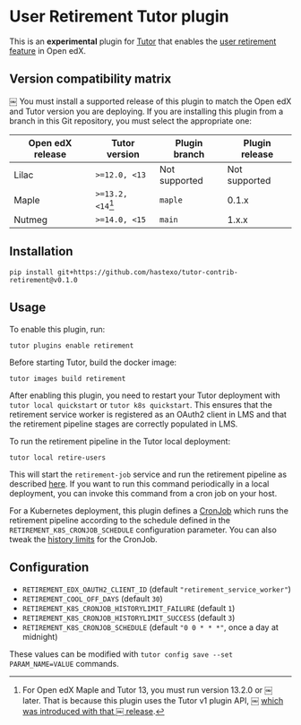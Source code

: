 User Retirement Tutor plugin
===================================

This is an **experimental** plugin for
[Tutor](https://docs.tutor.overhang.io) that enables the [user retirement 
feature](https://edx.readthedocs.io/projects/edx-installing-configuring-and-running/en/latest/configuration/user_retire/index.html) in Open edX.

Version compatibility matrix
----------------------------
￼
You must install a supported release of this plugin to match the Open
edX and Tutor version you are deploying. If you are installing this
plugin from a branch in this Git repository, you must select the
appropriate one:

| Open edX release | Tutor version     | Plugin branch | Plugin release |
|------------------|-------------------|---------------|----------------|
| Lilac            | `>=12.0, <13`     | Not supported | Not supported  |
| Maple            | `>=13.2, <14`[^1] | `maple`       | 0.1.x          |
| Nutmeg           | `>=14.0, <15`     | `main`        | 1.x.x          |

[^1]: For Open edX Maple and Tutor 13, you must run version 13.2.0 or
￼   later. That is because this plugin uses the Tutor v1 plugin API,
￼   [which was introduced with that
￼   release](https://github.com/overhangio/tutor/blob/master/CHANGELOG.md#v1320-2022-04-24).

Installation
------------

    pip install git+https://github.com/hastexo/tutor-contrib-retirement@v0.1.0

Usage
-----

To enable this plugin, run:

    tutor plugins enable retirement

Before starting Tutor, build the docker image:

    tutor images build retirement

After enabling this plugin, you need to restart your Tutor deployment with
`tutor local quickstart` or `tutor k8s quickstart`. This ensures that the 
retirement service worker is registered as an OAuth2 client in LMS and that the 
retirement pipeline stages are correctly populated in LMS.

To run the retirement pipeline in the Tutor local deployment:

    tutor local retire-users

This will start the `retirement-job` service and run the retirement pipeline 
as described [here](https://edx.readthedocs.io/projects/edx-installing-configuring-and-running/en/latest/configuration/user_retire/driver_setup.html).
If you want to run this command periodically in a local deployment, you can 
invoke this command from a cron job on your host. 

For a Kubernetes deployment, this plugin defines a [CronJob](https://kubernetes.io/docs/concepts/workloads/controllers/cron-jobs/) 
which runs the retirement pipeline according to the schedule defined in 
the `RETIREMENT_K8S_CRONJOB_SCHEDULE` configuration parameter.
You can also tweak the [history
limits](https://kubernetes.io/docs/tasks/job/automated-tasks-with-cron-jobs/#jobs-history-limits)
for the CronJob.

Configuration
-------------

* `RETIREMENT_EDX_OAUTH2_CLIENT_ID` (default `"retirement_service_worker"`)
* `RETIREMENT_COOL_OFF_DAYS` (default `30`)
* `RETIREMENT_K8S_CRONJOB_HISTORYLIMIT_FAILURE` (default `1`)
* `RETIREMENT_K8S_CRONJOB_HISTORYLIMIT_SUCCESS` (default `3`)
* `RETIREMENT_K8S_CRONJOB_SCHEDULE` (default `"0 0 * * *"`, once a day at 
  midnight)

These values can be modified with `tutor config save --set
PARAM_NAME=VALUE` commands.

